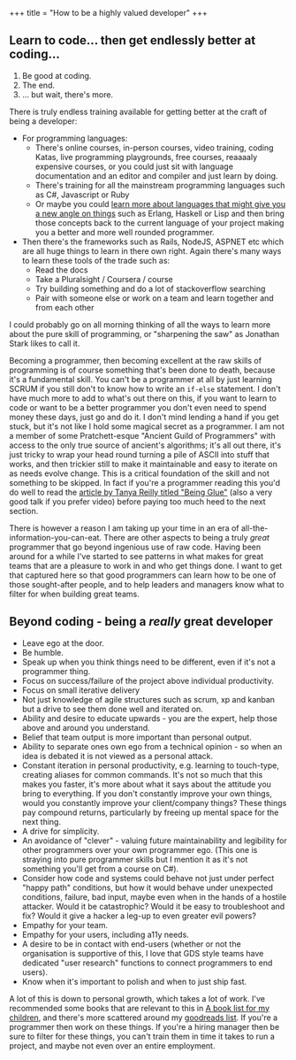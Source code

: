+++
title = "How to be a highly valued developer"
+++

## Learn to code... then get endlessly better at coding...

1. Be good at coding.
2. The end.
3. ... but wait, there's more.

There is truly endless training available for getting better at the craft of being a developer:

* For programming languages:
	* There's online courses, in-person courses, video training, coding Katas, live programming playgrounds, free courses, reaaaaly expensive courses, or you could just sit with language documentation and an editor and compiler and just learn by doing.
	* There's training for all the mainstream programming languages such as C#, Javascript or Ruby
	* Or maybe you could [learn more about languages that might give you a new angle on things](https://www.amazon.com/Seven-Languages-Weeks-Programming-Programmers/dp/193435659X) such as Erlang, Haskell or Lisp and then bring those concepts back to the current language of your project making you a better and more well rounded programmer.
* Then there's the frameworks such as Rails, NodeJS, ASPNET etc which are all huge things to learn in there own right. Again there's many ways to learn these tools of the trade such as:
	* Read the docs
	* Take a Pluralsight / Coursera / course
	* Try building something and do a lot of stackoverflow searching
	* Pair with someone else or work on a team and learn together and from each other

I could probably go on all morning thinking of all the ways to learn more about the pure skill of programming, or "sharpening the saw" as Jonathan Stark likes to call it.

Becoming a programmer, then becoming excellent at the raw skills of programming is of course something that's been done to death, because it's a fundamental skill. You can't be a programmer at all by just learning SCRUM if you still don't to know how to write an `if-else` statement. I don't have much more to add to what's out there on this, if you want to learn to code or want to be a better programmer you don't even need to spend money these days, just go and do it. I don't mind lending a hand if you get stuck, but it's not like I hold some magical secret as a programmer. I am not a member of some Pratchett-esque "Ancient Guild of Programmers" with access to the only true source of ancient's algorithms; it's all out there, it's just tricky to wrap your head round turning a pile of ASCII into stuff that works, and then trickier still to make it maintainable and easy to iterate on as needs evolve change. This is a critical foundation of the skill and not something to be skipped. In fact if you're a programmer reading this you'd do well to read the [article by Tanya Reilly titled "Being Glue"](https://noidea.dog/glue) (also a very good talk if you prefer video) before paying too much heed to the next section.

There is however a reason I am taking up your time in an era of all-the-information-you-can-eat. There are other aspects to being a truly *great* programmer that go beyond ingenious use of raw code. Having been around for a while I've started to see patterns in what makes for great teams that are a pleasure to work in and who get things done. I want to get that captured here so that good programmers can learn how to be one of those sought-after people, and to help leaders and managers know what to filter for when building great teams.

## Beyond coding - being a *really* great developer

* Leave ego at the door.
* Be humble.
* Speak up when you think things need to be different, even if it's not a programmer thing.
* Focus on success/failure of the project above individual productivity.
* Focus on small iterative delivery
* Not just knowledge of agile structures such as scrum, xp and kanban but a drive to see them done well and iterated on.
* Ability and desire to educate upwards - you are the expert, help those above and around you understand.
* Belief that team output is more important than personal output.
* Ability to separate ones own ego from a technical opinion - so when an idea is debated it is not viewed as a personal attack.
* Constant iteration in personal productivity, e.g. learning to touch-type, creating aliases for common commands. It's not so much that this makes you faster, it's more about what it says about the attitude you bring to everything. If you don't constantly improve your own things, would you constantly improve your client/company things? These things pay compound returns, particularly by freeing up mental space for the next thing.
* A drive for simplicity.
* An avoidance of "clever" - valuing future maintainability and legibility for other programmers over your own programmer ego. (This one is straying into pure programmer skills but I mention it as it's not something you'll get from a course on C#).
* Consider how code and systems could behave not just under perfect "happy path" conditions, but how it would behave under unexpected conditions, failure, bad input, maybe even when in the hands of a hostile attacker. Would it be catastrophic? Would it be easy to troubleshoot and fix? Would it give a hacker a leg-up to even greater evil powers?
* Empathy for your team.
* Empathy for your users, including a11y needs.
* A desire to be in contact with end-users (whether or not the organisation is supportive of this, I love that GDS style teams have dedicated "user research" functions to connect programmers to end users).
* Know when it's important to polish and when to just ship fast.


A lot of this is down to personal growth, which takes a lot of work. I've recommended some books that are relevant to this in [A book list for my children](/2021/01/25/a-book-list-for-my-children/), and there's more scattered around my [goodreads list](https://www.goodreads.com/review/list/50628592?shelf=read). If you're a programmer then work on these things. If you're a hiring manager then be sure to filter for these things, you can't train them in time it takes to run a project, and maybe not even over an entire employment.
